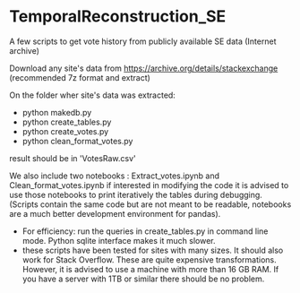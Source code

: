 # TemporalReconstruction_SE
A few scripts to get vote history from publicly available SE data (Internet archive)

Download any site's data from https://archive.org/details/stackexchange
(recommended 7z format and extract)

On the folder wher site's data was extracted:
- python makedb.py
- python create_tables.py
- python create_votes.py
- python clean_format_votes.py

result should be in 'VotesRaw.csv'

We also include two notebooks : Extract_votes.ipynb and Clean_format_votes.ipynb
if interested in modifying the code it is advised to use those notebooks to print
iteratively the tables during debugging. (Scripts contain the same code but are not
meant to be readable, notebooks are a much better development environment for pandas).

- For efficiency:
run the queries in create_tables.py in command line mode. Python sqlite interface
makes it much slower.
- these scripts have been tested for sites with many sizes. It should also work for
Stack Overflow. These are quite expensive transformations.
However, it is advised to use a machine with more than 16 GB RAM.
If you have a server with 1TB or similar there should be no problem.
